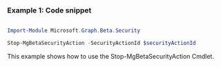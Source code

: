 ### Example 1: Code snippet

```powershell

Import-Module Microsoft.Graph.Beta.Security

Stop-MgBetaSecurityAction -SecurityActionId $securityActionId

```
This example shows how to use the Stop-MgBetaSecurityAction Cmdlet.

